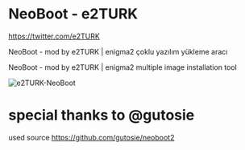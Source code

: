# NeoBoot - e2TURK
https://twitter.com/e2TURK


NeoBoot - mod by e2TURK | enigma2 çoklu yazılım yükleme aracı


NeoBoot - mod by e2TURK | enigma2 multiple image installation tool


![e2TURK-NeoBoot](https://pbs.twimg.com/media/EOMC6DNX4AIkzec?format=png)



# special thanks to @gutosie

used source https://github.com/gutosie/neoboot2

